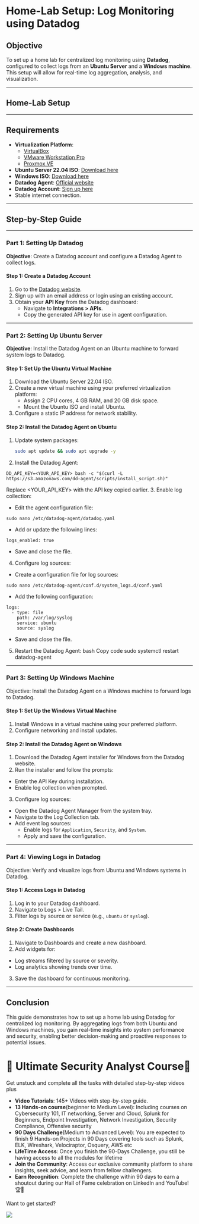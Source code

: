 # Home-Lab Setup: Log Monitoring using Datadog

## Objective
To set up a home lab for centralized log monitoring using **Datadog**, configured to collect logs from an **Ubuntu Server** and a **Windows machine**. This setup will allow for real-time log aggregation, analysis, and visualization.

---

## Home-Lab Setup


---

## Requirements
- **Virtualization Platform**:
  - [VirtualBox](https://www.virtualbox.org/)
  - [VMware Workstation Pro](https://www.vmware.com/products/workstation-pro.html)
  - [Proxmox VE](https://www.proxmox.com/en/proxmox-ve)
- **Ubuntu Server 22.04 ISO**: [Download here](https://releases.ubuntu.com/22.04/)
- **Windows ISO**: [Download here](https://www.microsoft.com/en-us/software-download/windows10)
- **Datadog Agent**: [Official website](https://www.datadoghq.com/)
- **Datadog Account**: [Sign up here](https://app.datadoghq.com/signup)
- Stable internet connection.

---

## Step-by-Step Guide
---
### Part 1: Setting Up Datadog
**Objective**: Create a Datadog account and configure a Datadog Agent to collect logs.

#### Step 1: Create a Datadog Account
1. Go to the [Datadog website](https://app.datadoghq.com/signup).
2. Sign up with an email address or login using an existing account.
3. Obtain your **API Key** from the Datadog dashboard:
   - Navigate to **Integrations > APIs**.
   - Copy the generated API key for use in agent configuration.

---

### Part 2: Setting Up Ubuntu Server
**Objective**: Install the Datadog Agent on an Ubuntu machine to forward system logs to Datadog.

#### Step 1: Set Up the Ubuntu Virtual Machine
1. Download the Ubuntu Server 22.04 ISO.
2. Create a new virtual machine using your preferred virtualization platform:
   - Assign 2 CPU cores, 4 GB RAM, and 20 GB disk space.
   - Mount the Ubuntu ISO and install Ubuntu.
3. Configure a static IP address for network stability.

#### Step 2: Install the Datadog Agent on Ubuntu
1. Update system packages:
   ```bash
   sudo apt update && sudo apt upgrade -y
   ```
2. Install the Datadog Agent:
```
DD_API_KEY=<YOUR_API_KEY> bash -c "$(curl -L https://s3.amazonaws.com/dd-agent/scripts/install_script.sh)"
```
Replace <YOUR_API_KEY> with the API key copied earlier.
3. Enable log collection:
- Edit the agent configuration file:
```
sudo nano /etc/datadog-agent/datadog.yaml
```
- Add or update the following lines:
```
logs_enabled: true
```
- Save and close the file.
4. Configure log sources:
- Create a configuration file for log sources:
```
sudo nano /etc/datadog-agent/conf.d/system_logs.d/conf.yaml
```
- Add the following configuration:
```
logs:
  - type: file
    path: /var/log/syslog
    service: ubuntu
    source: syslog
```
- Save and close the file.
5. Restart the Datadog Agent:
bash
Copy code
sudo systemctl restart datadog-agent
---
### Part 3: Setting Up Windows Machine
Objective: Install the Datadog Agent on a Windows machine to forward logs to Datadog.

#### Step 1: Set Up the Windows Virtual Machine
1. Install Windows in a virtual machine using your preferred platform.
2. Configure networking and install updates.
#### Step 2: Install the Datadog Agent on Windows
1. Download the Datadog Agent installer for Windows from the Datadog website.
2. Run the installer and follow the prompts:
- Enter the API Key during installation.
- Enable log collection when prompted.
3. Configure log sources:
- Open the Datadog Agent Manager from the system tray.
- Navigate to the Log Collection tab.
- Add event log sources:
   - Enable logs for `Application`, `Security`, and `System`.
   - Apply and save the configuration.
 
---
### Part 4: Viewing Logs in Datadog
Objective: Verify and visualize logs from Ubuntu and Windows systems in Datadog.

#### Step 1: Access Logs in Datadog
1. Log in to your Datadog dashboard.
2. Navigate to Logs > Live Tail.
3. Filter logs by source or service (e.g., `ubuntu` or `syslog`).
#### Step 2: Create Dashboards
1. Navigate to Dashboards and create a new dashboard.
2. Add widgets for:
- Log streams filtered by source or severity.
- Log analytics showing trends over time.
3. Save the dashboard for continuous monitoring.
---
## Conclusion
This guide demonstrates how to set up a home lab using Datadog for centralized log monitoring. By aggregating logs from both Ubuntu and Windows machines, you gain real-time insights into system performance and security, enabling better decision-making and proactive responses to potential issues.

  # 🌟 Ultimate Security Analyst Course🌟

Get unstuck and complete all the tasks with detailed step-by-step videos plus

- **Video Tutorials**: 145+ Videos with step-by-step guide.
- **13 Hands-on course**(beginner to Medium Level): Including courses on Cybersecurity 101, IT networking, Server and Cloud, Splunk for Beginners, Endpoint Investigation, Network Investigation, Security Compliance, Offensive security
- **90 Days Challenge**(Medium to Advanced Level): You are expected to finish 9 Hands-on Projects in 90 Days covering tools such as Splunk, ELK, Wireshark, Velociraptor, Osquery, AWS etc
- **LifeTime Access**: Once you finish the 90-Days Challenge, you still be having access to all the modules for lifetime
- **Join the Community**: Access our exclusive community platform to share insights, seek advice, and learn from fellow challengers.
- **Earn Recognition**: Complete the challenge within 90 days to earn a shoutout during our Hall of Fame celebration on LinkedIn and YouTube! 🏆📣

Want to get started?

<a href=[https://learn.haxsecurity.com/services/90securitychallenge](https://learn.haxsecurity.com/services/securitychallenge)><img src="https://img.shields.io/badge/-Enroll%20Now-008CBA?&style=for-the-badge&logo=Book&logoColor=white" /></a>
